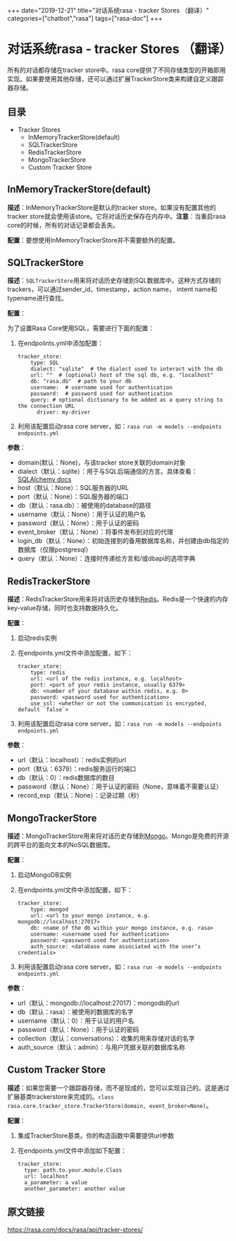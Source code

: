 +++
date="2019-12-21"
title="对话系统rasa - tracker Stores （翻译）"
categories=["chatbot","rasa"]
tags=["rasa-doc"]
+++

# 对话系统rasa - tracker Stores （翻译）

所有的对话都存储在tracker store中。rasa core提供了不同存储类型的开箱即用实现。如果要使用其他存储，还可以通过扩展TrackerStore类来构建自定义跟踪器存储。

## 目录

- Tracker Stores
  - InMemoryTrackerStore(default)
  - SQLTrackerStore
  - RedisTrackerStore
  - MongoTrackerStore
  - Custom Tracker Store

## InMemoryTrackerStore(default)

**描述**：InMemoryTrackerStore是默认的tracker store。如果没有配置其他的tracker store就会使用该store。它将对话历史保存在内存中。**注意**：当重启rasa core的时候，所有的对话记录都会丢失。

**配置**：要想使用InMemoryTrackerStore并不需要额外的配置。

## SQLTrackerStore

**描述**：`SQLTrackerStore`用来将对话历史存储到SQL数据库中。这种方式存储的trackers，可以通过sender_id，timestamp，action name， intent name和typename进行查找。 

**配置**：

为了设置Rasa Core使用SQL，需要进行下面的配置：

1. 在endpolints.yml中添加配置：

   ```
   tracker_store:
       type: SQL
       dialect: "sqlite"  # the dialect used to interact with the db
       url: ""  # (optional) host of the sql db, e.g. "localhost"
       db: "rasa.db"  # path to your db
       username:  # username used for authentication
       password:  # password used for authentication
       query: # optional dictionary to be added as a query string to the connection URL
         driver: my-driver
   ```

2. 利用该配置启动rasa core server，如：`rasa run -m models --endpoints endpoints.yml`

**参数**：

- domain(默认：None)，与该tracker store关联的domain对象
- dialect（默认：sqlite）：用于与SQL后端通信的方言。具体查看：[SQLAlchemy docs](https://docs.sqlalchemy.org/en/latest/core/engines.html#database-urls) 
- host（默认：None）：SQL服务器的URL
- port（默认：None）：SQL服务器的端口
- db（默认：rasa.db）：被使用的database的路径
- username（默认：None）：用于认证的用户名
- password（默认：None）：用于认证的密码
- event_broker（默认：None）：将事件发布到对应的代理
- login_db（默认：None）：初始连接到的备用数据库名称，并创建由db指定的数据库（仅限postgresql）
- query（默认：None）：连接时传递给方言和/或dbapi的选项字典

## RedisTrackerStore

**描述**：RedisTrackerStore用来将对话历史存储到[Redis](https://redis.io/)。Redis是一个快速的内存key-value存储，同时也支持数据持久化。

**配置**：

1. 启动redis实例

2. 在endpoints.yml文件中添加配置，如下：

   ```
   tracker_store:
       type: redis
       url: <url of the redis instance, e.g. localhost>
       port: <port of your redis instance, usually 6379>
       db: <number of your database within redis, e.g. 0>
       password: <password used for authentication>
       use_ssl: <whether or not the communication is encrypted, default `false`>
   ```

3. 利用该配置启动rasa core server，如：`rasa run -m models --endpoints endpoints.yml`

**参数**：

- url（默认：localhost）：redis实例的url
- port（默认：6379）：redis服务运行的端口
- db（默认：0）：redis数据库的数目
- password（默认：None）：用于认证的密码（None，意味着不需要认证）
- record_exp（默认：None）：记录过期（秒）

## MongoTrackerStore

**描述**：MongoTrackerStore用来将对话历史存储到[Mongo](https://www.mongodb.com/)。Mongo是免费的开源的跨平台的面向文本的NoSQL数据库。

**配置**：

1. 启动MongoDB实例

2. 在endpoints.yml文件中添加配置，如下：

   ```
   tracker_store:
       type: mongod
       url: <url to your mongo instance, e.g. mongodb://localhost:27017>
       db: <name of the db within your mongo instance, e.g. rasa>
       username: <username used for authentication>
       password: <password used for authentication>
       auth_source: <database name associated with the user’s credentials>
   ```

3. 利用该配置启动rasa core server，如：`rasa run -m models --endpoints endpoints.yml`

**参数**：

- url（默认：mongodb://localhost:27017)：mongodb的url
- db（默认：rasa）：被使用的数据库的名字
- username（默认：0）：用于认证的用户名
- password（默认：None）：用于认证的密码
- collection（默认：conversations）：收集的用来存储对话的名字
- auth_source（默认：admin）：与用户凭据关联的数据库名称

## Custom Tracker Store

**描述**：如果您需要一个跟踪器存储，而不是现成的，您可以实现自己的。这是通过扩展基类trackerstore来完成的。`class rasa.core.tracker_store.TrackerStore(domain, event_broker=None)`。

**配置**：

1. 集成TrackerStore基类。你的构造函数中需要提供url参数

2. 在endpoints.yml文件中添加如下配置：

   ```
   tracker_store:
     type: path.to.your.module.Class
     url: localhost
     a_parameter: a value
     another_parameter: another value
   ```

## 原文链接

https://rasa.com/docs/rasa/api/tracker-stores/
